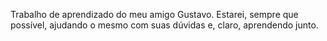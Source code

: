 Trabalho de aprendizado do meu amigo Gustavo. Estarei, sempre que possível, ajudando o mesmo com suas dúvidas e, claro, aprendendo junto.
